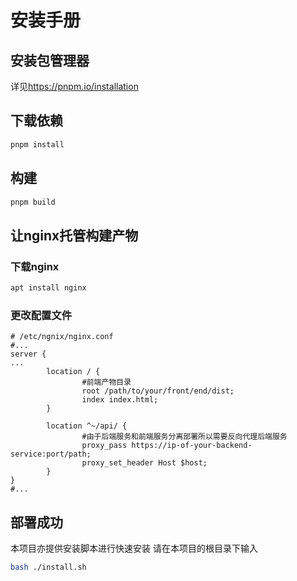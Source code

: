 # 安装手册

## 安装包管理器

详见<https://pnpm.io/installation>

## 下载依赖

```bash
pnpm install
```

## 构建

```bash
pnpm build
```

## 让nginx托管构建产物

### 下载nginx

```bash
apt install nginx
```

### 更改配置文件

```nginx_conf
# /etc/ngnix/nginx.conf
#...
server {
...
        location / {
                #前端产物目录
                root /path/to/your/front/end/dist;
                index index.html;
        }

        location ^~/api/ {
                #由于后端服务和前端服务分离部署所以需要反向代理后端服务
                proxy_pass https://ip-of-your-backend-service:port/path;
                proxy_set_header Host $host;
        }
}
#...
```

## 部署成功

本项目亦提供安装脚本进行快速安装
请在本项目的根目录下输入

```bash
bash ./install.sh
```
